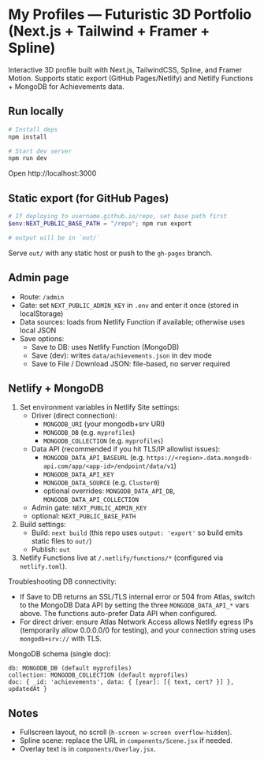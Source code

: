 # My Profiles — Futuristic 3D Portfolio (Next.js + Tailwind + Framer + Spline)

Interactive 3D profile built with Next.js, TailwindCSS, Spline, and Framer Motion. Supports static export (GitHub Pages/Netlify) and Netlify Functions + MongoDB for Achievements data.

## Run locally

```powershell
# Install deps
npm install

# Start dev server
npm run dev
```

Open http://localhost:3000

## Static export (for GitHub Pages)

```powershell
# If deploying to username.github.io/repo, set base path first
$env:NEXT_PUBLIC_BASE_PATH = "/repo"; npm run export

# output will be in `out/`
```

Serve `out/` with any static host or push to the `gh-pages` branch.

## Admin page
- Route: `/admin`
- Gate: set `NEXT_PUBLIC_ADMIN_KEY` in `.env` and enter it once (stored in localStorage)
- Data sources: loads from Netlify Function if available; otherwise uses local JSON
- Save options:
  - Save to DB: uses Netlify Function (MongoDB)
  - Save (dev): writes `data/achievements.json` in dev mode
  - Save to File / Download JSON: file-based, no server required

## Netlify + MongoDB
1) Set environment variables in Netlify Site settings:
	- Driver (direct connection):
	  - `MONGODB_URI` (your mongodb+srv URI)
	  - `MONGODB_DB` (e.g. `myprofiles`)
	  - `MONGODB_COLLECTION` (e.g. `myprofiles`)
	- Data API (recommended if you hit TLS/IP allowlist issues):
	  - `MONGODB_DATA_API_BASEURL` (e.g. `https://<region>.data.mongodb-api.com/app/<app-id>/endpoint/data/v1`)
	  - `MONGODB_DATA_API_KEY`
	  - `MONGODB_DATA_SOURCE` (e.g. `Cluster0`)
	  - optional overrides: `MONGODB_DATA_API_DB`, `MONGODB_DATA_API_COLLECTION`
	- Admin gate: `NEXT_PUBLIC_ADMIN_KEY`
	- optional: `NEXT_PUBLIC_BASE_PATH`
2) Build settings:
	- Build: `next build` (this repo uses `output: 'export'` so build emits static files to `out/`)
	- Publish: `out`
3) Netlify Functions live at `/.netlify/functions/*` (configured via `netlify.toml`).

Troubleshooting DB connectivity:
- If Save to DB returns an SSL/TLS internal error or 504 from Atlas, switch to the MongoDB Data API by setting the three `MONGODB_DATA_API_*` vars above. The functions auto-prefer Data API when configured.
- For direct driver: ensure Atlas Network Access allows Netlify egress IPs (temporarily allow 0.0.0.0/0 for testing), and your connection string uses `mongodb+srv://` with TLS.

MongoDB schema (single doc):
```
db: MONGODB_DB (default myprofiles)
collection: MONGODB_COLLECTION (default myprofiles)
doc: { _id: 'achievements', data: { [year]: [{ text, cert? }] }, updatedAt }
```

## Notes
- Fullscreen layout, no scroll (`h-screen w-screen overflow-hidden`).
- Spline scene: replace the URL in `components/Scene.jsx` if needed.
- Overlay text is in `components/Overlay.jsx`.